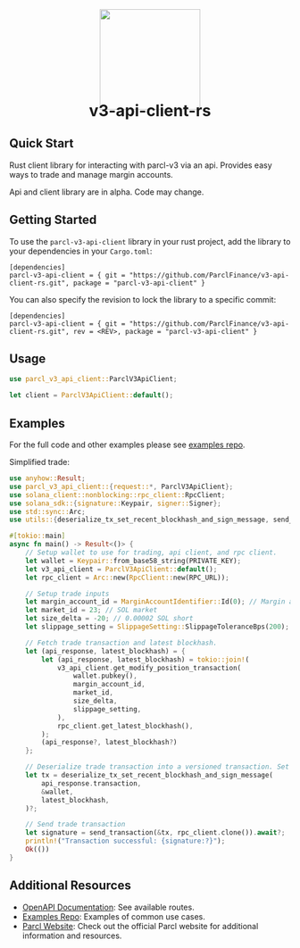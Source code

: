 <div align="center">
<img height="180" src="https://avatars.githubusercontent.com/u/84755822?s=200&v=4"/>
<h1 style="margin-top:-15px;">v3-api-client-rs</h1>
</div>

## Quick Start

Rust client library for interacting with parcl-v3 via an api. Provides easy ways to trade and manage margin accounts.

Api and client library are in alpha. Code may change.

## Getting Started

To use the `parcl-v3-api-client` library in your rust project, add the library to your dependencies in your `Cargo.toml`:

```
[dependencies]
parcl-v3-api-client = { git = "https://github.com/ParclFinance/v3-api-client-rs.git", package = "parcl-v3-api-client" }
```

You can also specify the revision to lock the library to a specific commit:

```
[dependencies]
parcl-v3-api-client = { git = "https://github.com/ParclFinance/v3-api-client-rs.git", rev = <REV>, package = "parcl-v3-api-client" }
```

## Usage

```rust
use parcl_v3_api_client::ParclV3ApiClient;

let client = ParclV3ApiClient::default();
```

## Examples

For the full code and other examples please see [examples repo](https://github.com/ParclFinance/v3-api-examples).

Simplified trade:

```rust
use anyhow::Result;
use parcl_v3_api_client::{request::*, ParclV3ApiClient};
use solana_client::nonblocking::rpc_client::RpcClient;
use solana_sdk::{signature::Keypair, signer::Signer};
use std::sync::Arc;
use utils::{deserialize_tx_set_recent_blockhash_and_sign_message, send_transaction};

#[tokio::main]
async fn main() -> Result<()> {
    // Setup wallet to use for trading, api client, and rpc client.
    let wallet = Keypair::from_base58_string(PRIVATE_KEY);
    let v3_api_client = ParclV3ApiClient::default();
    let rpc_client = Arc::new(RpcClient::new(RPC_URL));

    // Setup trade inputs
    let margin_account_id = MarginAccountIdentifier::Id(0); // Margin account with id 0
    let market_id = 23; // SOL market
    let size_delta = -20; // 0.00002 SOL short
    let slippage_setting = SlippageSetting::SlippageToleranceBps(200); // 2%

    // Fetch trade transaction and latest blockhash.
    let (api_response, latest_blockhash) = {
        let (api_response, latest_blockhash) = tokio::join!(
            v3_api_client.get_modify_position_transaction(
                wallet.pubkey(),
                margin_account_id,
                market_id,
                size_delta,
                slippage_setting,
            ),
            rpc_client.get_latest_blockhash(),
        );
        (api_response?, latest_blockhash?)
    };

    // Deserialize trade transaction into a versioned transaction. Set blockhash and sign transaction.
    let tx = deserialize_tx_set_recent_blockhash_and_sign_message(
        api_response.transaction,
        &wallet,
        latest_blockhash,
    )?;

    // Send trade transaction
    let signature = send_transaction(&tx, rpc_client.clone()).await?;
    println!("Transaction successful: {signature:?}");
    Ok(())
}
```

## Additional Resources

- [OpenAPI Documentation](https://v3.parcl-api.com/docs): See available routes.
- [Examples Repo](https://github.com/ParclFinance/v3-api-examples): Examples of common use cases.
- [Parcl Website](https://parcl.co): Check out the official Parcl website for additional information and resources.
